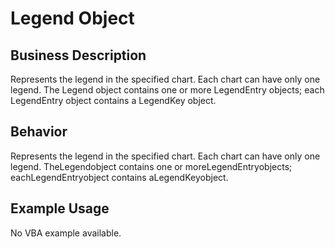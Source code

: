 # Legend Object

## Business Description
Represents the legend in the specified chart. Each chart can have only one legend. The Legend object contains one or more LegendEntry objects; each LegendEntry object contains a LegendKey object.

## Behavior
Represents the legend in the specified chart. Each chart can have only one legend. TheLegendobject contains one or moreLegendEntryobjects; eachLegendEntryobject contains aLegendKeyobject.

## Example Usage
No VBA example available.